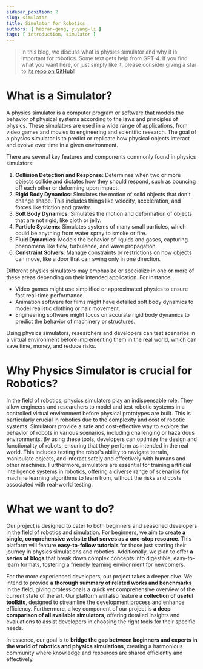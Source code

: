 ```yaml
---
sidebar_position: 2
slug: simulator
title: Simulator for Robotics
authors: [ haoran-geng, yuyang-li ]
tags: [ introduction, simulator ]
---
```


> In this blog, we discuss what is physics simulator and why it is important for robotics. Some text gets help from GPT-4. If you find what you want here, or just simply like it, please consider giving a star to [its repo on GitHub](https://github.com/geng-haoran/Simulately)!

# What is a Simulator?

A physics simulator is a computer program or software that models the behavior of physical systems according to the laws and principles of physics. These simulators are used in a wide range of applications, from video games and movies to engineering and scientific research. The goal of a physics simulator is to predict or replicate how physical objects interact and evolve over time in a given environment.

There are several key features and components commonly found in physics simulators:
1. **Collision Detection and Response**: Determines when two or more objects collide and dictates how they should respond, such as bouncing off each other or deforming upon impact.
2. **Rigid Body Dynamics**: Simulates the motion of solid objects that don't change shape. This includes things like velocity, acceleration, and forces like friction and gravity.
3. **Soft Body Dynamics**: Simulates the motion and deformation of objects that are not rigid, like cloth or jelly.
4. **Particle Systems**: Simulates systems of many small particles, which could be anything from water spray to smoke or fire.
5. **Fluid Dynamics**: Models the behavior of liquids and gases, capturing phenomena like flow, turbulence, and wave propagation.
6. **Constraint Solvers**: Manage constraints or restrictions on how objects can move, like a door that can swing only in one direction.

Different physics simulators may emphasize or specialize in one or more of these areas depending on their intended application. For instance:
- Video games might use simplified or approximated physics to ensure fast real-time performance.
- Animation software for films might have detailed soft body dynamics to model realistic clothing or hair movement.
- Engineering software might focus on accurate rigid body dynamics to predict the behavior of machinery or structures.

Using physics simulators, researchers and developers can test scenarios in a virtual environment before implementing them in the real world, which can save time, money, and reduce risks.

# Why Physics Simulator is crucial for Robotics?

In the field of robotics, physics simulators play an indispensable role. They allow engineers and researchers to model and test robotic systems in a controlled virtual environment before physical prototypes are built. This is particularly crucial in robotics due to the complexity and cost of robotic systems. Simulators provide a safe and cost-effective way to explore the behavior of robots in various scenarios, including challenging or hazardous environments. By using these tools, developers can optimize the design and functionality of robots, ensuring that they perform as intended in the real world. This includes testing the robot's ability to navigate terrain, manipulate objects, and interact safely and effectively with humans and other machines. Furthermore, simulators are essential for training artificial intelligence systems in robotics, offering a diverse range of scenarios for machine learning algorithms to learn from, without the risks and costs associated with real-world testing.

# What we want to do?
Our project is designed to cater to both beginners and seasoned developers in the field of robotics and simulation. For beginners, we aim to create **a single, comprehensive website that serves as a one-stop resource**. This platform will feature **easy-to-follow tutorials** for those just starting their journey in physics simulations and robotics. Additionally, we plan to offer **a series of blogs** that break down complex concepts into digestible, easy-to-learn formats, fostering a friendly learning environment for newcomers.

For the more experienced developers, our project takes a deeper dive. We intend to provide **a thorough summary of related works and benchmarks** in the field, giving professionals a quick yet comprehensive overview of the current state of the art. Our platform will also feature **a collection of useful toolkits**, designed to streamline the development process and enhance efficiency. Furthermore, a key component of our project is **a deep comparison of all available simulators**, offering detailed insights and evaluations to assist developers in choosing the right tools for their specific needs.

In essence, our goal is to **bridge the gap between beginners and experts in the world of robotics and physics simulations**, creating a harmonious community where knowledge and resources are shared efficiently and effectively.


